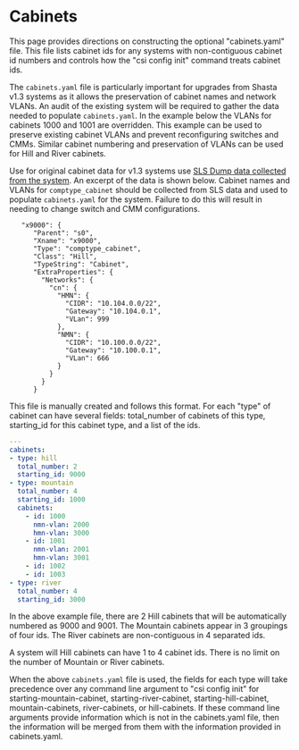 # Cabinets

This page provides directions on constructing the optional "cabinets.yaml" file. This file lists cabinet ids for any systems with non-contiguous cabinet id numbers and controls how the "csi config init" command treats cabinet ids. 

The `cabinets.yaml` file is particularly important for upgrades from Shasta v1.3 systems as it allows the preservation of cabinet names and network VLANs. An audit of the existing system will be required to gather the data needed to populate `cabinets.yaml`. In the example below the VLANs for cabinets 1000 and 1001 are overridden. This example can be used to preserve existing cabinet VLANs and prevent reconfiguring switches and CMMs. Similar cabinet numbering and preservation of VLANs can be used for Hill and River cabinets.

Use for original cabinet data for v1.3 systems use [SLS Dump data collected from the system](068-HARVEST-13-CONFIG.md). An excerpt of the data is shown below. Cabinet names and VLANs for `comptype_cabinet` should be collected from SLS data and used to populate `cabinets.yaml` for the system. Failure to do this will result in needing to change switch and CMM configurations.

```
   "x9000": {
      "Parent": "s0",
      "Xname": "x9000",
      "Type": "comptype_cabinet",
      "Class": "Hill",
      "TypeString": "Cabinet",
      "ExtraProperties": {
        "Networks": {
          "cn": {
            "HMN": {
              "CIDR": "10.104.0.0/22",
              "Gateway": "10.104.0.1",
              "VLan": 999
            },
            "NMN": {
              "CIDR": "10.100.0.0/22",
              "Gateway": "10.100.0.1",
              "VLan": 666
            }
          }
        }
      }
```

This file is manually created and follows this format. For each "type" of cabinet can have several fields: total_number of cabinets of this type, starting_id for this cabinet type, and a list of the ids.

```yaml
---
cabinets:
- type: hill
  total_number: 2
  starting_id: 9000
- type: mountain
  total_number: 4
  starting_id: 1000
  cabinets:
    - id: 1000
      nmn-vlan: 2000
      hmn-vlan: 3000
    - id: 1001
      nmn-vlan: 2001
      hmn-vlan: 3001
    - id: 1002
    - id: 1003
- type: river
  total_number: 4
  starting_id: 3000
```

In the above example file, there are 2 Hill cabinets that will be automatically numbered as 9000 and 9001.   The Mountain cabinets appear in 3 groupings of four ids. The River cabinets are non-contiguous in 4 separated ids.

A system will Hill cabinets can have 1 to 4 cabinet ids. There is no limit on the number of Mountain or River cabinets.

When the above `cabinets.yaml` file is used, the fields for each type will take precedence over any command line argument to "csi config init" for starting-mountain-cabinet, starting-river-cabinet, starting-hill-cabinet, mountain-cabinets, river-cabinets, or hill-cabinets. If these command line arguments provide information which is not in the cabinets.yaml file, then the information will be merged from them with the information provided in cabinets.yaml.

